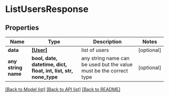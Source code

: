 # ListUsersResponse


## Properties
Name | Type | Description | Notes
------------ | ------------- | ------------- | -------------
**data** | [**[User]**](User.md) | list of users | [optional] 
**any string name** | **bool, date, datetime, dict, float, int, list, str, none_type** | any string name can be used but the value must be the correct type | [optional]

[[Back to Model list]](../README.md#documentation-for-models) [[Back to API list]](../README.md#documentation-for-api-endpoints) [[Back to README]](../README.md)



